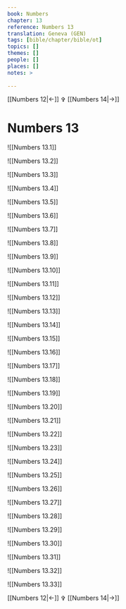 ```yaml
---
book: Numbers
chapter: 13
reference: Numbers 13
translation: Geneva (GEN)
tags: [bible/chapter/bible/ot]
topics: []
themes: []
people: []
places: []
notes: >
  
---
```


[[Numbers 12|<-]] ✞ [[Numbers 14|->]]

# Numbers 13

![[Numbers 13.1]]

![[Numbers 13.2]]

![[Numbers 13.3]]

![[Numbers 13.4]]

![[Numbers 13.5]]

![[Numbers 13.6]]

![[Numbers 13.7]]

![[Numbers 13.8]]

![[Numbers 13.9]]

![[Numbers 13.10]]

![[Numbers 13.11]]

![[Numbers 13.12]]

![[Numbers 13.13]]

![[Numbers 13.14]]

![[Numbers 13.15]]

![[Numbers 13.16]]

![[Numbers 13.17]]

![[Numbers 13.18]]

![[Numbers 13.19]]

![[Numbers 13.20]]

![[Numbers 13.21]]

![[Numbers 13.22]]

![[Numbers 13.23]]

![[Numbers 13.24]]

![[Numbers 13.25]]

![[Numbers 13.26]]

![[Numbers 13.27]]

![[Numbers 13.28]]

![[Numbers 13.29]]

![[Numbers 13.30]]

![[Numbers 13.31]]

![[Numbers 13.32]]

![[Numbers 13.33]]

[[Numbers 12|<-]] ✞ [[Numbers 14|->]]
